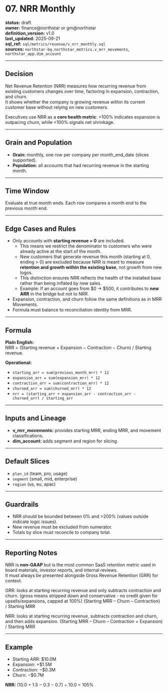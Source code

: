 # 07. NRR Monthly

**status:** draft  
**owner:** finance@northstar or gm@northstar  
**definition_version:** v1.0  
**last_updated:** 2025-09-21  
**sql_ref:** `sql/metrics/revenue/v_nrr_monthly.sql`  
**sources:** `northstar-bq.northstar_metrics.v_mrr_movements`, `northstar_app.dim_account`  

---

## Decision

Net Revenue Retention (NRR) measures how recurring revenue from existing customers changes over time, factoring in expansion, contraction, and churn.  
It shows whether the company is growing revenue within its current customer base without relying on new customers.  

Executives use NRR as a **core health metric**: >100% indicates expansion is outpacing churn, while <100% signals net shrinkage.  

---

## Grain and Population

- **Grain:** monthly, one row per company per month_end_date (slices supported).  
- **Population:** all accounts that had recurring revenue in the starting month.  

---

## Time Window

Evaluate at true month ends. Each row compares a month end to the previous month end.  

---

## Edge Cases and Rules

- Only accounts with **starting revenue > 0** are included.  
  - This means we restrict the denominator to customers who were already active at the start of the month.  
  - New customers that generate revenue this month (starting at 0, ending > 0) are excluded because NRR is meant to measure **retention and growth within the existing base**, not growth from new logos.  
  - This distinction ensures NRR reflects the health of the installed base rather than being inflated by new sales.  
  - Example: If an account goes from $0 → $500, it contributes to **new ARR** in the bridge but not to NRR.
- Expansion, contraction, and churn follow the same definitions as in MRR Movements.  
- Formula must balance to reconciliation identity from MRR.  

---

## Formula

**Plain English:**  
NRR = (Starting revenue + Expansion − Contraction − Churn) / Starting revenue.  

**Operational:**  

- `starting_arr = sum(previous_month_mrr) * 12`  
- `expansion_arr = sum(expansion_mrr) * 12`  
- `contraction_arr = sum(contraction_mrr) * 12`  
- `churned_arr = sum(churned_mrr) * 12`  
- `nrr = (starting_arr + expansion_arr - contraction_arr - churned_arr) / starting_arr`  

---

## Inputs and Lineage

- **v_mrr_movements:** provides starting MRR, ending MRR, and movement classifications.  
- **dim_account:** adds segment and region for slicing.  

---

## Default Slices

- `plan_id` (team, pro, usage)  
- `segment` (small, mid, enterprise)  
- `region` (us, eu, apac)  

---

## Guardrails

- NRR should be bounded between 0% and >200% (values outside indicate logic issues).  
- New revenue must be excluded from numerator.  
- Totals by slice must reconcile to company total.  

---

## Reporting Notes

NRR is **non-GAAP** but is the most common SaaS retention metric used in board materials, investor reports, and internal reviews.  
It must always be presented alongside Gross Revenue Retention (GRR) for context.  

GRR: looks at starting recurring revenue and only subtracts contraction and churn.
(gross means stripped down and conservative - no credit given for upsells/expansions, capped at 100%)
(Starting MRR – Churn – Contraction) / Starting MRR

NRR: looks at starting recurring revenue, subtracts contraction and churn, and then adds expansion.
(Starting MRR – Churn – Contraction + Expansion) / Starting MRR

---

## Example

- Starting ARR: $10.0M  
- Expansion: +$1.5M  
- Contraction: −$0.3M  
- Churn: −$0.7M  

**NRR:** (10.0 + 1.5 − 0.3 − 0.7) ÷ 10.0 = 105%